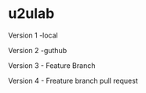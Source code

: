 # u2ulab
Version 1 -local

Version 2 -guthub


Version 3 - Feature Branch



Version 4 - Freature branch pull request